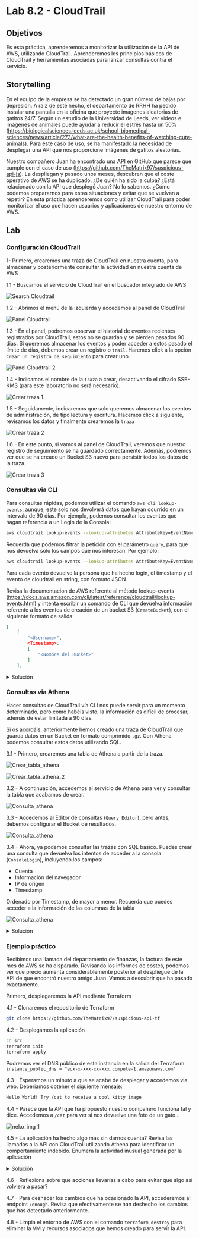 # Lab 8.2 - CloudTrail

## Objetivos
Es esta práctica, aprenderemos a monitorizar la utilización de la API de AWS, utilizando CloudTrail. 
Aprenderemos los principios básicos de CloudTrail y herramientas asociadas para lanzar consultas contra el servicio.

## Storytelling
En el equipo de la empresa se ha detectado un gran número de bajas por depresión. A raiz de este hecho, el departamento de RRHH ha pedido instalar una pantalla en la oficina que proyecte imágenes aleatorias de gatitos 24/7. Según un estudio de la Universidad de Leeds, ver videos e imágenes de animales puede ayudar a reducir el estrés hasta un 50% (https://biologicalsciences.leeds.ac.uk/school-biomedical-sciences/news/article/273/what-are-the-health-benefits-of-watching-cute-animals).
Para este caso de uso, se ha manifestado la necesidad de desplegar una API que nos proporcione imágenes de gatitos aleatorias. 

Nuestro compañero Juan ha encontrado una API en GitHub que parece que cumple con el caso de uso (https://github.com/TheMatrix97/suspicious-api-js). La despliegan y pasado unos meses, descubren que el coste operativo de AWS se ha duplicado. ¿De quién ha sido la culpa? ¿Está relacionado con la API que desplegó Juan? No lo sabemos. ¿Cómo podemos prepararnos para estas situaciones y evitar que se vuelvan a repetir? En esta práctica aprenderemos como utilizar CloudTrail para poder monitorizar el uso que hacen usuarios y aplicaciones de nuestro entorno de AWS.

## Lab

### Configuración CloudTrail

1- Primero, crearemos una traza de CloudTrail en nuestra cuenta, para almacenar y posteriormente consultar la actividad en nuestra cuenta de AWS

1.1 - Buscamos el servicio de CloudTrail en el buscador integrado de AWS

![Search Cloudtrail](./img/select-cloudtrail.PNG)

1.2 - Abrimos el menú de la izquierda y accedemos al panel de CloudTrail

![Panel Cloudtrail](./img/cloudtrail_panel.PNG)

1.3 - En el panel, podremos observar el historial de eventos recientes registrados por CloudTrail, estos no se guardan y se pierden pasados 90 dias. Si queremos almacenar los eventos y poder acceder a estos pasado el límite de días, debemos crear un registro o `trail`. Haremos click a la opción `Crear un registro de seguimiento` para crear uno.

![Panel Cloudtrail 2](./img/cloudtrail_panel_2.PNG)


1.4 - Indicamos el nombre de la `traza` a crear, desactivando el cifrado SSE-KMS (para este laboratorio no será necesario).

![Crear traza 1](./img/crear_traza_1.PNG)

1.5 - Seguidamente, indicaremos que solo queremos almacenar los eventos de administración, de tipo lectura y escritura. Hacemos click a siguiente, revisamos los datos y finalmente crearemos la `traza`

![Crear traza 2](./img/crear_traza_2.PNG)

1.6 - En este punto, si vamos al panel de CloudTrail, veremos que nuestro registro de seguimiento se ha guardado correctamente. Además, podremos ver que se ha creado un Bucket S3 nuevo para persistir todos los datos de la traza.

![Crear traza 3](./img/crear_traza_3.PNG)

### Consultas via CLI

Para consultas rápidas, podemos utilizar el comando `aws cli lookup-events`, aunque, este solo nos devolverá datos que hayan ocurrido en un intervalo de 90 días. 
Por ejemplo, podemos consultar los eventos que hagan referencia a un Login de la Consola:

```bash
aws cloudtrail lookup-events --lookup-attributes AttributeKey=EventName,AttributeValue=ConsoleLogin
```
Recuerda que podemos filtrar la petición con el parámetro `query`, para que nos devuelva solo los campos que nos interesan. Por ejemplo:

```bash
aws cloudtrail lookup-events --lookup-attributes AttributeKey=EventName,AttributeValue=ConsoleLogin --query 'Events[].[Username,EventTime,CloudTrailEvent]'
```
Para cada evento devuelve la persona que ha hecho login, el timestamp y el evento de cloudtrail en string, con formato JSON.




Revisa la documentacion de AWS referente al método lookup-events (https://docs.aws.amazon.com/cli/latest/reference/cloudtrail/lookup-events.html) y intenta escribir un comando de CLI que devuelva información referente a los eventos de creación de un bucket S3 (`CreateBucket`), con el siguiente formato de salida:
```json
[
    [
        "<Username>",
        <Timestamp>,
        [
            "<Nombre del Bucket>"
        ]
    ],
```
<details><summary>Solución</summary>

```bash
aws cloudtrail lookup-events --lookup-attributes AttributeKey=EventName,AttributeValue=CreateBucket --query 'Events[].[Username,EventTime,Resources[].ResourceName]'
```
</details>

### Consultas via Athena

Hacer consultas de CloudTrail vía CLI nos puede servir para un momento determinado, pero como habéis visto, la información es difícil de procesar, además de estar limitada a 90 días.

Si os acordáis, anteriormente hemos creado una traza de CloudTrail que guarda datos en un Bucket en formato comprimido `.gz`. Con Athena podemos consultar estos datos utilizando SQL.

3.1 - Primero, crearemos una tabla de Athena a partir de la traza.

![Crear_tabla_athena](./img/create_tabla_athena1.PNG)

![Crear_tabla_athena_2](./img/create_tabla_athena2.PNG)

3.2 - A continuación, accedemos al servicio de Athena para ver y consultar la tabla que acabamos de crear.

![Consulta_athena](./img/consulta_athena.PNG)

3.3 - Accedemos al Editor de consultas (`Query Editor`), pero antes, debemos configurar el Bucket de resultados.

![Consulta_athena](./img/consulta_athena_3.PNG)

3.4 - Ahora, ya podemos consultar las trazas con SQL básico. Puedes crear una consulta que devuelva los intentos de acceder a la consola (`ConsoleLogin`), incluyendo los campos:
 * Cuenta
 * Información del navegador
 * IP de origen
 * Timestamp

Ordenado por Timestamp, de mayor a menor. Recuerda que puedes acceder a la información de las columnas de la tabla

![Consulta_athena](./img/info_add_athena.PNG)

<details><summary>Solución</summary>

```sql
select useridentity.principalid, useragent, sourceipaddress, eventtime from cloudtrail_logs_aws_cloudtrail_logs_xxxx where eventname = 'ConsoleLogin' order by eventtime desc;
```

</details>

### Ejemplo práctico

Recibimos una llamada del departamento de finanzas, la factura de este mes de AWS se ha disparado. Revisando los informes de costes, podemos ver que precio aumenta considerablemente posterior al despliegue de la API de que encontró nuestro amigo Juan. Vamos a descubrir que ha pasado exactamente.

Primero, desplegaremos la API mediante Terraform

4.1 - Clonaremos el repositorio de Terraform

```bash
git clone https://github.com/TheMatrix97/suspicious-api-tf
```

4.2 - Desplegamos la aplicación

```bash
cd src
terraform init
terraform apply
```
Podremos ver el DNS público de esta instancia en la salida del Terraform: `instance_public_dns = "ecx-x-xxx-xx-xxx.compute-1.amazonaws.com"`

4.3 - Esperamos un minuto a que se acabe de desplegar y accedemos via web. Deberiamos obtener el siguiente mensaje:
```txt
Hello World! Try /cat to receive a cool kitty image
```
4.4 - Parece que la API que ha propuesto nuestro compañero funciona tal y dice. Accedemos a `/cat` para ver si nos devuelve una foto de un gato...

![neko_img_1](./img/cat_1.PNG)

4.5 - La aplicación ha hecho algo más sin darnos cuenta? Revisa las llamadas a la API con CloudTrail utilizando Athena para identificar un comportamiento indebido. Enumera la actividad inusual generada por la aplicación

<details><summary>Solución</summary>

```sql
select eventtime, eventname, requestparameters from '<cloudtrail table>' where useridentity.arn like '%i-<id_instance_api>%' order by from_iso8601_timestamp(eventtime) desc;
```

Ejemplo:
```sql
select eventtime, eventname, requestparameters from cloudtrail_logs_aws_cloudtrail_logs_701284289689_76f6d4a1 where useridentity.arn like '%i-0fe770cb48ec0c411%' order by from_iso8601_timestamp(eventtime) desc;
```

Devuelve:

```json
[{
    "eventname": "RunInstances",
    "requestParameters": {"CryptoMiner EC2 VM..."}
},
{
    "eventname": "CreateBucket",
    "requestParameters": {"bucket_name": "random-val-{uuid4}..."}
}]
```

Crea una VM EC2, con el nombre de `CryptoMiner` junto a un Bucket S3 que contiene un fichero.

</details>

4.6 - Reflexiona sobre que acciones llevarías a cabo para evitar que algo así volviera a pasar? 

4.7 - Para deshacer los cambios que ha ocasionado la API, accederemos al endpoint `/enough`. Revisa que efectivamente se han deshecho los cambios que has detectado anteriormente.

4.8 - Limpia el entorno de AWS con el comando `terraform destroy` para eliminar la VM y recursos asociados que hemos creado para servir la API.




